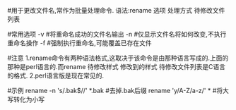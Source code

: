 #用于更改文件名,常作为批量处理命令.
语法:rename 选项 处理方式 待修改文件列表

#常用选项
-v		#将重命名成功的文件名输出
-n		#仅显示文件名将如何改变,不执行重命名操作
-f		#强制执行重命名,可能覆盖已存在文件

#注意
1.rename命令有两种语法格式,这取决于该命令是由那种语言写成的.上面的那种是perl语言的.而rename 待修改样式 修改到的样式 待修改文件列表是C语言的格式.
2.perl语言版是现在常见的.

#示例
rename -n 's/.bak$//' *.bak	#去掉.bak后缀
rename 'y/A-Z/a-z/' *		#将大写转化为小写

